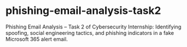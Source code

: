 # phishing-email-analysis-task2
Phishing Email Analysis – Task 2 of Cybersecurity Internship: Identifying spoofing, social engineering tactics, and phishing indicators in a fake Microsoft 365 alert email.
